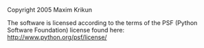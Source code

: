 Copyright 2005 Maxim Krikun

The software is licensed according to the terms of the PSF (Python Software Foundation) license found here: http://www.python.org/psf/license/